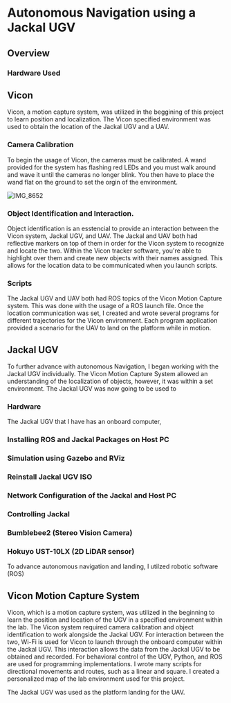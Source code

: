 # Autonomous Navigation using a Jackal UGV
## Overview


### Hardware Used



## Vicon 
Vicon, a motion capture system, was utilized in the beggining of this project to learn position and localization. The Vicon specified environment was used to obtain the location of the Jackal UGV and a UAV.  


### Camera Calibration 
To begin the usage of Vicon, the cameras must be calibrated. A wand provided for the system has flashing red LEDs and you must walk around and wave it until the cameras no longer blink. You then have to place the wand flat on the ground to set the orgin of the environment.

![IMG_8652](https://user-images.githubusercontent.com/98404383/180495459-b36c5bf2-4d38-4bd5-bdef-b6bb3eecb491.jpeg) 


### Object Identification and Interaction. 
Object identification is an esstencial to provide an interaction between the Vicon system, Jackal UGV, and UAV. The Jackal and UAV both had reflective markers on top of them in order for the Vicon system to recognize and locate the two. Within the Vicon tracker software, you're able to highlight over them and create new objects with their names assigned. This allows for the location data to be communicated when you launch scripts.  

### Scripts
The Jackal UGV and UAV both had ROS topics of the Vicon Motion Capture system. This was done with the usage of a ROS launch file. Once the location communication was set, I created and wrote several programs for different trajectories for the Vicon environment. Each program application provided a scenario for the UAV to land on the platform while in motion. 


## Jackal UGV
To further advance with autonomous Navigation, I began working with the Jackal UGV individually. The Vicon Motion Capture System allowed an understanding of the localization of objects, however, it was within a set environment. The Jackal UGV was now going to be used to 
### Hardware
The Jackal UGV that I have has an onboard computer, 
### Installing ROS and Jackal Packages on Host PC

### Simulation using Gazebo and RViz

### Reinstall Jackal UGV ISO




### Network Configuration of the Jackal and Host PC

### Controlling Jackal 

### Bumblebee2 (Stereo Vision Camera)

### Hokuyo UST-10LX (2D LiDAR sensor) 
















To advance autonomous navigation and landing, I utilzed robotic software (ROS)

## Vicon Motion Capture System
Vicon, which is a motion capture system, was utilized in the beginning to learn the position and location of the UGV in a specified environment within the lab. The Vicon system required camera calibration and object identification to work alongside the Jackal UGV. For interaction between the two, Wi-Fi is used for Vicon to launch through the onboard computer within the Jackal UGV. This interaction allows the data from the Jackal UGV to be obtained and recorded. For behavioral control of the UGV, Python, and ROS are used for programming implementations. I wrote many scripts for directional movements and routes, such as a linear and square. I created a personalized map of the lab environment used for this project. 

The Jackal UGV was used as the platform landing for the UAV. 


<p align="center">

</p>
